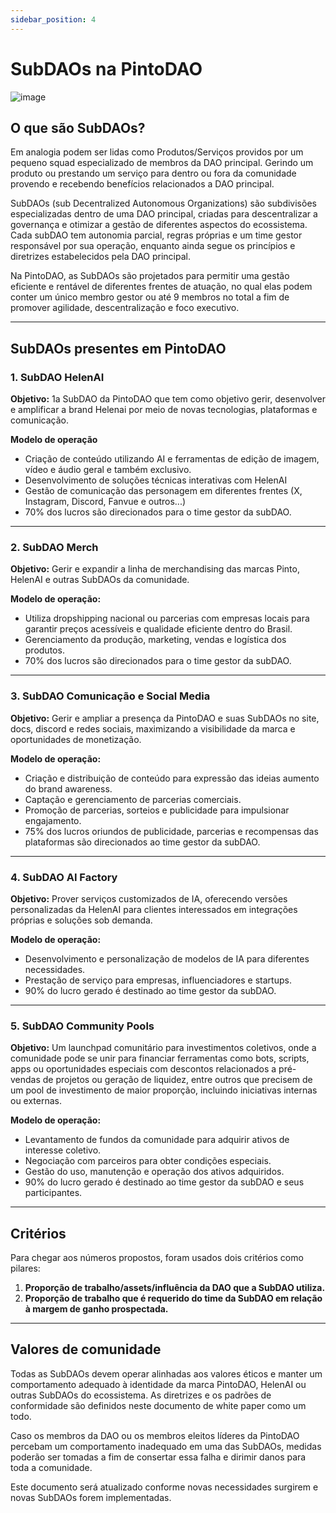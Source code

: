 ```yaml
---
sidebar_position: 4
---
```


# SubDAOs na PintoDAO

 ![image](https://github.com/user-attachments/assets/896e9ba0-1694-49d4-a889-4c91b0056540)
 
## O que são SubDAOs?  

Em analogia podem ser lidas como Produtos/Serviços providos por um pequeno squad especializado de membros da DAO principal. Gerindo um produto ou prestando um serviço para dentro ou fora da comunidade provendo e recebendo benefícios relacionados a DAO principal.

SubDAOs (sub Decentralized Autonomous Organizations) são subdivisões especializadas dentro de uma DAO principal, criadas para descentralizar a governança e otimizar a gestão de diferentes aspectos do ecossistema. Cada subDAO tem autonomia parcial, regras próprias e um time gestor responsável por sua operação, enquanto ainda segue os princípios e diretrizes estabelecidos pela DAO principal.  

Na PintoDAO, as SubDAOs são projetados para permitir uma gestão eficiente e rentável de diferentes frentes de atuação, no qual elas podem conter um único membro gestor ou até 9 membros no total a fim de promover agilidade, descentralização e foco executivo. 

---

## SubDAOs presentes em PintoDAO  

### 1. SubDAO HelenAI
**Objetivo:** 1a SubDAO da PintoDAO que tem como objetivo gerir, desenvolver e amplificar a brand Helenai por meio de novas tecnologias, plataformas e comunicação.

**Modelo de operação**
- Criação de conteúdo utilizando AI e ferramentas de edição de imagem, vídeo e áudio geral e também exclusivo.
- Desenvolvimento de soluções técnicas interativas com HelenAI
- Gestão de comunicação das personagem em diferentes frentes (X, Instagram, Discord, Fanvue e outros...)
- 70% dos lucros são direcionados para o time gestor da subDAO.

---

### 2. SubDAO Merch  
**Objetivo:** Gerir e expandir a linha de merchandising das marcas Pinto, HelenAI e outras SubDAOs da comunidade. 

**Modelo de operação:**  
- Utiliza dropshipping nacional ou parcerias com empresas locais para garantir preços acessíveis e qualidade eficiente dentro do Brasil.  
- Gerenciamento da produção, marketing, vendas e logística dos produtos.  
- 70% dos lucros são direcionados para o time gestor da subDAO.  

---

### 3. SubDAO Comunicação e Social Media  
**Objetivo:** Gerir e ampliar a presença da PintoDAO e suas SubDAOs no site, docs, discord e redes sociais, maximizando a visibilidade da marca e oportunidades de monetização.  

**Modelo de operação:**  
- Criação e distribuição de conteúdo para expressão das ideias aumento do brand awareness.  
- Captação e gerenciamento de parcerias comerciais. 
- Promoção de parcerias, sorteios e publicidade para impulsionar engajamento.  
- 75% dos lucros oriundos de publicidade, parcerias e recompensas das plataformas são direcionados ao time gestor da subDAO.  

---

### 4. SubDAO AI Factory  
**Objetivo:** Prover serviços customizados de IA, oferecendo versões personalizadas da HelenAI para clientes interessados em integrações próprias e soluções sob demanda.  

**Modelo de operação:**  
- Desenvolvimento e personalização de modelos de IA para diferentes necessidades.  
- Prestação de serviço para empresas, influenciadores e startups.  
- 90% do lucro gerado é destinado ao time gestor da subDAO.  

---

### 5. SubDAO Community Pools  
**Objetivo:** Um launchpad comunitário para investimentos coletivos, onde a comunidade pode se unir para financiar ferramentas como bots, scripts, apps ou oportunidades especiais com descontos relacionados a pré-vendas de projetos ou geração de liquidez, entre outros que precisem de um pool de investimento de maior proporção, incluindo iniciativas internas ou externas.  

**Modelo de operação:**  
- Levantamento de fundos da comunidade para adquirir ativos de interesse coletivo.  
- Negociação com parceiros para obter condições especiais.  
- Gestão do uso, manutenção e operação dos ativos adquiridos.  
- 90% do lucro gerado é destinado ao time gestor da subDAO e seus participantes.

---

## Critérios  

Para chegar aos números propostos, foram usados dois critérios como pilares:  

1. **Proporção de trabalho/assets/influência da DAO que a SubDAO utiliza.**  
2. **Proporção de trabalho que é requerido do time da SubDAO em relação à margem de ganho prospectada.**  

---

## Valores de comunidade  

Todas as SubDAOs devem operar alinhadas aos valores éticos e manter um comportamento adequado à identidade da marca PintoDAO, HelenAI ou outras SubDAOs do ecossistema. As diretrizes e os padrões de conformidade são definidos neste documento de white paper como um todo.

Caso os membros da DAO ou os membros eleitos líderes da PintoDAO percebam um comportamento inadequado em uma das SubDAOs, medidas poderão ser tomadas a fim de consertar essa falha e dirimir danos para toda a comunidade.  

Este documento será atualizado conforme novas necessidades surgirem e novas SubDAOs forem implementadas.  
